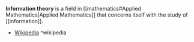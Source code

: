 **Information theory** is a field in [[mathematics#Applied Mathematics|Applied Mathematics]] that concerns itself with the study of [[information]].

- [Wikipedia](https://en.wikipedia.org/wiki/Information_theory) ^wikipedia
